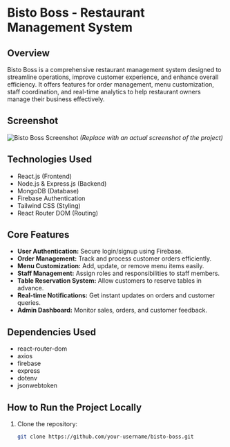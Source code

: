 # Bisto Boss - Restaurant Management System

## Overview
Bisto Boss is a comprehensive restaurant management system designed to streamline operations, improve customer experience, and enhance overall efficiency. It offers features for order management, menu customization, staff coordination, and real-time analytics to help restaurant owners manage their business effectively.

## Screenshot
![Bisto Boss Screenshot](https://via.placeholder.com/800x400) *(Replace with an actual screenshot of the project)*

## Technologies Used
- React.js (Frontend)
- Node.js & Express.js (Backend)
- MongoDB (Database)
- Firebase Authentication
- Tailwind CSS (Styling)
- React Router DOM (Routing)

## Core Features
- **User Authentication:** Secure login/signup using Firebase.
- **Order Management:** Track and process customer orders efficiently.
- **Menu Customization:** Add, update, or remove menu items easily.
- **Staff Management:** Assign roles and responsibilities to staff members.
- **Table Reservation System:** Allow customers to reserve tables in advance.
- **Real-time Notifications:** Get instant updates on orders and customer queries.
- **Admin Dashboard:** Monitor sales, orders, and customer feedback.

## Dependencies Used
- react-router-dom
- axios
- firebase
- express
- dotenv
- jsonwebtoken

## How to Run the Project Locally
1. Clone the repository:
   ```sh
   git clone https://github.com/your-username/bisto-boss.git

